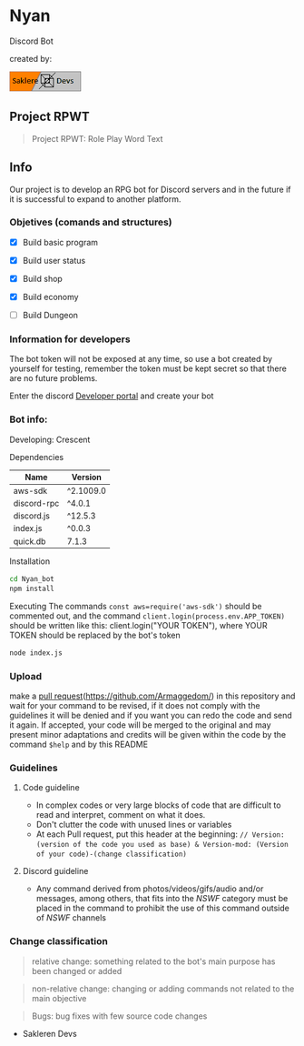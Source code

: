 # Nyan
Discord Bot

created by: 

[![N|Solid](Saklere_logo.png)](https://github.com/Armaggedom/)

## Project RPWT
> Project RPWT:
> Role
> Play
> Word
> Text

## Info

Our project is to develop an RPG bot for Discord servers and in the future if it is successful to expand to another platform.

### Objetives (comands and structures)
- [x] Build basic program
- [x] Build user status 
- [x] Build shop
- [x] Build economy
- [ ] Build Dungeon


### Information for developers
The bot token will not be exposed at any time, so use a bot created by yourself for testing, remember the token must be kept secret so that there are no future problems.

Enter the discord [Developer portal](https://discord.com/developers/applications) and create your bot

### Bot info:
Developing: Crescent

Dependencies

| Name | Version |
|------|---------|
| aws-sdk | ^2.1009.0 |
| discord-rpc | ^4.0.1 |
| discord.js | ^12.5.3 |
| index.js | ^0.0.3|
| quick.db | 7.1.3 |

Installation

```sh
cd Nyan_bot
npm install
```

Executing
The commands `const aws=require('aws-sdk')` should be commented out, and the command `client.login(process.env.APP_TOKEN)` should be written like this: client.login("YOUR TOKEN"), where YOUR TOKEN should be replaced by the bot's token

```sh
node index.js
```

### Upload
make a [pull request](https://github.com/Armaggedom/Nyan/pulls)(https://github.com/Armaggedom/) in this repository and wait for your command to be revised, if it does not comply with the guidelines it will be denied and if you want you can redo the code and send it again. If accepted, your code will be merged to the original and may present minor adaptations and credits will be given within the code by the command `$help` and by this README

### Guidelines

1. Code guideline
	- In complex codes or very large blocks of code that are difficult to read and interpret, comment on what it does.
	- Don't clutter the code with unused lines or variables
	- At each Pull request, put this header at the beginning: `// Version: (version of the code you used as base) & Version-mod: (Version of your code)-(change classification)`

2. Discord guideline
	- Any command derived from photos/videos/gifs/audio and/or messages, among others, that fits into the *NSWF* category must be placed in the command to prohibit the use of this command outside of *NSWF* channels

### Change classification

> relative change: something related to the bot's main purpose has been changed or added

> non-relative change: changing or adding commands not related to the main objective

> Bugs: bug fixes with few source code changes


- Sakleren Devs

